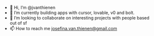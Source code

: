 - 👋 Hi, I’m @jvanthienen
- 🌱 I’m currently building apps with cursor, lovable, v0 and bolt.
- 💞️ I’m looking to collaborate on interesting projects with people based out of sf
- 📫 How to reach me josefina.van.thienen@gmail.com

<!---
jvanthienen/jvanthienen is a ✨ special ✨ repository because its `README.md` (this file) appears on your GitHub profile.
You can click the Preview link to take a look at your changes.
--->
